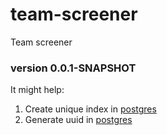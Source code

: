 # team-screener

Team screener

### version 0.0.1-SNAPSHOT





It might help:
1. Create unique index in [postgres](https://postgrespro.ru/docs/postgresql/9.6/sql-createindex)
2. Generate uuid in [postgres](https://www.postgresql.org/docs/current/uuid-ossp.html)